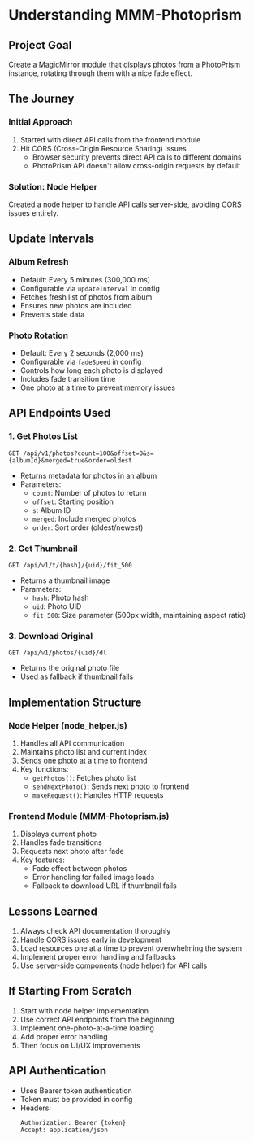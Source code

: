 # Understanding MMM-Photoprism

## Project Goal
Create a MagicMirror module that displays photos from a PhotoPrism instance, rotating through them with a nice fade effect.

## The Journey

### Initial Approach
1. Started with direct API calls from the frontend module
2. Hit CORS (Cross-Origin Resource Sharing) issues
   - Browser security prevents direct API calls to different domains
   - PhotoPrism API doesn't allow cross-origin requests by default

### Solution: Node Helper
Created a node helper to handle API calls server-side, avoiding CORS issues entirely.

## Update Intervals

### Album Refresh
- Default: Every 5 minutes (300,000 ms)
- Configurable via `updateInterval` in config
- Fetches fresh list of photos from album
- Ensures new photos are included
- Prevents stale data

### Photo Rotation
- Default: Every 2 seconds (2,000 ms)
- Configurable via `fadeSpeed` in config
- Controls how long each photo is displayed
- Includes fade transition time
- One photo at a time to prevent memory issues

## API Endpoints Used

### 1. Get Photos List
```
GET /api/v1/photos?count=100&offset=0&s={albumId}&merged=true&order=oldest
```
- Returns metadata for photos in an album
- Parameters:
  - `count`: Number of photos to return
  - `offset`: Starting position
  - `s`: Album ID
  - `merged`: Include merged photos
  - `order`: Sort order (oldest/newest)

### 2. Get Thumbnail
```
GET /api/v1/t/{hash}/{uid}/fit_500
```
- Returns a thumbnail image
- Parameters:
  - `hash`: Photo hash
  - `uid`: Photo UID
  - `fit_500`: Size parameter (500px width, maintaining aspect ratio)

### 3. Download Original
```
GET /api/v1/photos/{uid}/dl
```
- Returns the original photo file
- Used as fallback if thumbnail fails

## Implementation Structure

### Node Helper (node_helper.js)
1. Handles all API communication
2. Maintains photo list and current index
3. Sends one photo at a time to frontend
4. Key functions:
   - `getPhotos()`: Fetches photo list
   - `sendNextPhoto()`: Sends next photo to frontend
   - `makeRequest()`: Handles HTTP requests

### Frontend Module (MMM-Photoprism.js)
1. Displays current photo
2. Handles fade transitions
3. Requests next photo after fade
4. Key features:
   - Fade effect between photos
   - Error handling for failed image loads
   - Fallback to download URL if thumbnail fails

## Lessons Learned
1. Always check API documentation thoroughly
2. Handle CORS issues early in development
3. Load resources one at a time to prevent overwhelming the system
4. Implement proper error handling and fallbacks
5. Use server-side components (node helper) for API calls

## If Starting From Scratch
1. Start with node helper implementation
2. Use correct API endpoints from the beginning
3. Implement one-photo-at-a-time loading
4. Add proper error handling
5. Then focus on UI/UX improvements

## API Authentication
- Uses Bearer token authentication
- Token must be provided in config
- Headers:
  ```
  Authorization: Bearer {token}
  Accept: application/json
  ``` 